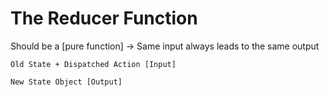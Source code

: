 # The Reducer Function

Should be a [pure function] -> Same input always leads to the same output

```
Old State + Dispatched Action [Input]

New State Object [Output]
```
